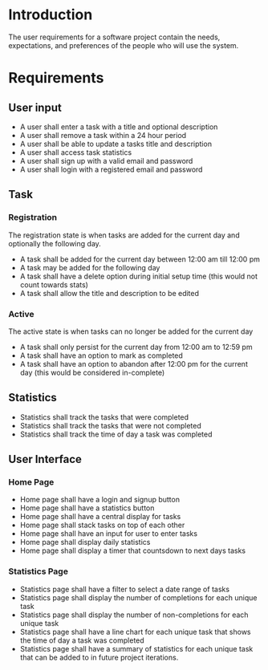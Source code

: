# Introduction
The user requirements for a software project contain the needs, expectations, and preferences of the people who will use the system. 

# Requirements
## User input
- A user shall enter a task with a title and optional description
- A user shall remove a task within a 24 hour period
- A user shall be able to update a tasks title and description
- A user shall access task statistics
- A user shall sign up with a valid email and password
- A user shall login with a registered email and password

## Task

### Registration
The registration state is when tasks are added for the current day and optionally the following day.
- A task shall be added for the current day between 12:00 am till 12:00 pm
- A task may be added for the following day
- A task shall have a delete option during initial setup time (this would not count towards stats)
- A task shall allow the title and description to be edited

### Active
The active state is when tasks can no longer be added for the current day
- A task shall only persist for the current day from 12:00 am to 12:59 pm
- A task shall have an option to mark as completed
- A task shall have an option to abandon after 12:00 pm for the current day (this would be considered in-complete)

## Statistics
- Statistics shall track the tasks that were completed
- Statistics shall track the tasks that were not completed
- Statistics shall track the time of day a task was completed

## User Interface
### Home Page
- Home page shall have a login and signup button
- Home page shall have a statistics button
- Home page shall have a central display for tasks
- Home page shall stack tasks on top of each other
- Home page shall have an input for user to enter tasks
- Home page shall display daily statistics
- Home page shall display a timer that countsdown to next days tasks

### Statistics Page
- Statistics page shall have a filter to select a date range of tasks
- Statistics page shall display the number of completions for each unique task
- Statistics page shall display the number of non-completions for each unique task
- Statistics page shall have a line chart for each unique task that shows the time of day a task was completed
- Statistics page shall have a summary of statistics for each unique task that can be added to in future project iterations.
